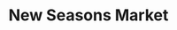 ---
title: "New Seasons Market"
url: /beaverton/new-seasons-market-southwest-barrows-road/
shop: Supermarkt
---